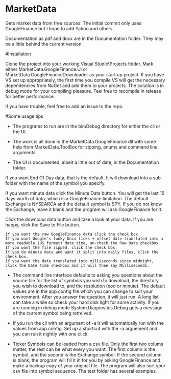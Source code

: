 # MarketData

Gets market data from free sources.  The initial commit only uses GoogleFinance but I hope to add Yahoo and others.  

Documentation as pdf and docx are in the Documentation folder.  They may be a little behind the current version.  

#Installation

Clone the project into your working Visual Studio\Projects folder.  Mark either MarketData.GoogleFinance.Ui or MarketData.GoogleFinanceDownloader as your start up project.  If you have VS set up appropriately, the first time you compile VS will get the necessary dependencies from NuGet and add them to your projects.  The solution is in debug mode for your compiling pleasure.  Feel free to recompile in release for better performance.

If you have trouble, feel free to add an issue to the repo.

#Some usage tips

- The programs to run are in the bin\Debug directory for either the cli or the UI.

- The work is all done in the MarketData.GoogleFinance dll with some help from MarketData.ToolBox for zipping, enums and command line arguments.

- The UI is documented, albeit a little out of date, in the Documentation folder.  

If you want End Of Day data, that is the default.  It will download into a sub-folder with the name of the symbol you specify. 

If you want minute data click the Minute Data button.  You will get the last 15 days worth of data, which is a GoogleFinance limitation.  The default Exchange is NYSEARCA and the default symbol is SPY. If you do not know the Exchange, leave it blank and the program will ask GoogleFinance for it.

Click the download data button and take a look at your data.  If you are happy, click the Save to File button.  

    If you want the raw GoogleFinance data click the check box.  
    If you want Google's funky Unix ticks + offset date translated into a more readable (US format) date time, un-check the Raw Data checkbox
    If you want the file zipped, click the check box.
    If you do minute data and want it split into daily files, click the check box.
	If you want the date translated into milliseconds since midnight, click the Date Time checkbox and it will then say Milliseconds.

- The command line interface defaults to asking you questions about the source file for the list of symbols you wish to download, the directory you wish to download to, and the resolution (eod or minute).  The default values are in the app.config file which you can change to suit your environment.  After you answer the question, it will just run. A long list can take a while so check your hard disk light for some activity.  If you are running in debug mode System.Diagnostics.Debug gets a message of the current symbol being retreived.

- If you run the cli with an argument of -a it will automatically run with the values from app.config.  Set up a shortcut with the -a arguement and you can run it nightly with one click.

- Ticker Symbols can be loaded from a csv file.  Only the first two colums matter, the rest can be what every you want.  The first column is the symbol, and the second is the Exchange symbol.  If the second column is blank, the program will fill it in for you by asking GoogleFinance and make a backup copy of your original file.  The program will also sort your csv file into symbol sequence.  The test folder has several examples.




